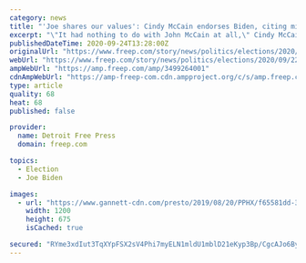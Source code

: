 ```yaml
---
category: news
title: "'Joe shares our values': Cindy McCain endorses Biden, citing military family members"
excerpt: "\"It had nothing to do with John McCain at all,\" Cindy McCain said of her decision to endorse Joe Biden. This was about her."
publishedDateTime: 2020-09-24T13:28:00Z
originalUrl: "https://www.freep.com/story/news/politics/elections/2020/09/22/cindy-mccain-endorses-joe-biden-president-united-states/3499264001/"
webUrl: "https://www.freep.com/story/news/politics/elections/2020/09/22/cindy-mccain-endorses-joe-biden-president-united-states/3499264001/"
ampWebUrl: "https://amp.freep.com/amp/3499264001"
cdnAmpWebUrl: "https://amp-freep-com.cdn.ampproject.org/c/s/amp.freep.com/amp/3499264001"
type: article
quality: 68
heat: 68
published: false

provider:
  name: Detroit Free Press
  domain: freep.com

topics:
  - Election
  - Joe Biden

images:
  - url: "https://www.gannett-cdn.com/presto/2019/08/20/PPHX/f65581dd-3273-43cd-8a78-3a7efb2044b7-McCain_1.jpg?auto=webp&crop=3399,1912,x0,y67&format=pjpg&width=1200"
    width: 1200
    height: 675
    isCached: true

secured: "RYme3xdIut3TqXYpFSX2sV4Phi7myELN1mldU1mblD21eKyp3Bp/CgcAJo6By2pCicf1UrlMaDow/eUmV0ggMacpu8m5HSh3WYiesLxGpoLgw/DbBsKUgo8RDqwq+JwI5GW2AmfPjdNiBl9QnX48BBiOEmhGegN/fUPM6B2jnG+H04pULRvl86Cb75RZWgOpV6BtrqGfEoukdd2ZXJoq3eRNjfQMIA7RgLugvlXRjUUCUAylSG3pquoxSdz6p11tpkFUl7rkGU6pyJoOwzmuLsnmBshBgAvA5RLXHvo2UeXLm6K9Dy+tXVeuKwPYwunz9uHhxCPTqtxT+Fz2l/2mS8Fbf5jZ822WbhsCg1GMtIE=;H0O6m/ZM2K5JwcPHJkr3bQ=="
---
```


